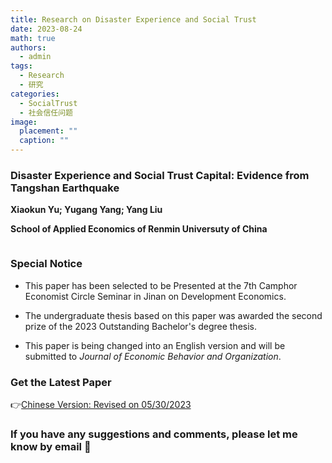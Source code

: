 ```yaml
---
title: Research on Disaster Experience and Social Trust
date: 2023-08-24
math: true
authors:
  - admin
tags:
  - Research
  - 研究
categories:
  - SocialTrust
  - 社会信任问题
image:
  placement: ""
  caption: ""
---
```


### Disaster Experience and Social Trust Capital: Evidence from Tangshan Earthquake

**Xiaokun Yu; Yugang Yang; Yang Liu**

**School of Applied Economics of Renmin Universuty of China**



<img src="https://cdn-us.imgs.moe/2023/08/24/64e6e81498194.png" alt="" title="" />



### Special Notice

- This paper has been selected to be Presented at the 7th Camphor Economist Circle Seminar in Jinan on Development Economics.

- The undergraduate thesis based on this paper was awarded the second prize of the 2023 Outstanding Bachelor's degree thesis.

- This paper is being changed into an English version and will be submitted to *Journal of Economic Behavior and Organization*.


### Get the Latest Paper

👉[Chinese Version: Revised on 05/30/2023](chrome-extension://bocbaocobfecmglnmeaeppambideimao/pdf/viewer.html?file=https%3A%2F%2Fuofmacau-my.sharepoint.com%2Fpersonal%2Fmc35657_um_edu_mo%2FDocuments%2F%25E7%2581%25BE%25E5%25AE%25B3%25E7%25BB%258F%25E5%258E%2586%25E4%25B8%258E%25E7%25A4%25BE%25E4%25BC%259A%25E4%25BF%25A1%25E4%25BB%25BB%25E8%25B5%2584%25E6%259C%25AC_Yu.pdf%3FCT%3D1725798423991%26OR%3DItemsView)


### If you have any suggestions and comments, please let me know by email 🙌

